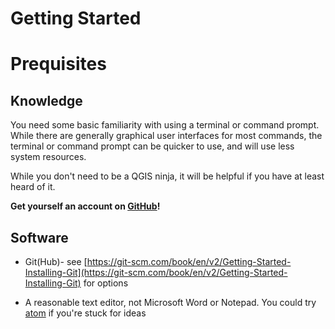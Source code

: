 # Getting Started

# Prequisites

## Knowledge

You need some basic familiarity with using a terminal or command prompt. While there are generally graphical user interfaces for most commands, the terminal or command prompt can be quicker to use, and will use less system resources. 

While you don't need to be a QGIS ninja, it will be helpful if you have at least heard of it.

**Get yourself an account on [GitHub](https://github.com/)!**

## Software

* Git(Hub)- see [https://git-scm.com/book/en/v2/Getting-Started-Installing-Git](https://git-scm.com/book/en/v2/Getting-Started-Installing-Git) for options

* A reasonable text editor, not Microsoft Word or Notepad. You could try [atom](https://atom.io/) if you're stuck for ideas